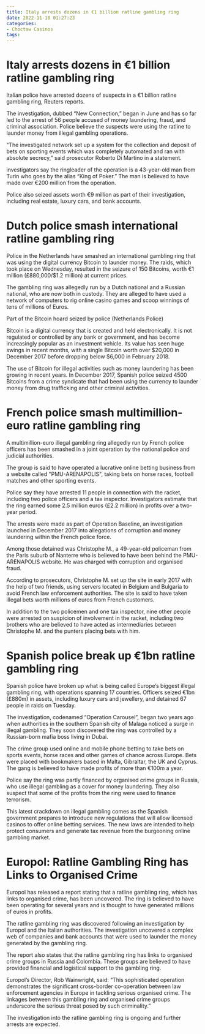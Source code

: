 ```yaml
---
title: Italy arrests dozens in €1 billion ratline gambling ring
date: 2022-11-10 01:27:23
categories:
- Choctaw Casinos
tags:
---
```



#  Italy arrests dozens in €1 billion ratline gambling ring

Italian police have arrested dozens of suspects in a €1 billion ratline gambling ring, Reuters reports.

The investigation, dubbed “New Connection,” began in June and has so far led to the arrest of 56 people accused of money laundering, fraud, and criminal association. Police believe the suspects were using the ratline to launder money from illegal gambling operations.

“The investigated network set up a system for the collection and deposit of bets on sporting events which was completely automated and ran with absolute secrecy,” said prosecutor Roberto Di Martino in a statement.

 investigators say the ringleader of the operation is a 43-year-old man from Turin who goes by the alias “King of Poker.” The man is believed to have made over €200 million from the operation.

Police also seized assets worth €9 million as part of their investigation, including real estate, luxury cars, and bank accounts.

#  Dutch police smash international ratline gambling ring

Police in the Netherlands have smashed an international gambling ring that was using the digital currency Bitcoin to launder money. The raids, which took place on Wednesday, resulted in the seizure of 150 Bitcoins, worth €1 million (£880,000/$1.2 million) at current prices.

The gambling ring was allegedly run by a Dutch national and a Russian national, who are now both in custody. They are alleged to have used a network of computers to rig online casino games and scoop winnings of tens of millions of Euros.

Part of the Bitcoin hoard seized by police (Netherlands Police)

Bitcoin is a digital currency that is created and held electronically. It is not regulated or controlled by any bank or government, and has become increasingly popular as an investment vehicle. Its value has seen huge swings in recent months, with a single Bitcoin worth over $20,000 in December 2017 before dropping below $6,000 in February 2018.

The use of Bitcoin for illegal activities such as money laundering has been growing in recent years. In December 2017, Spanish police seized 4500 Bitcoins from a crime syndicate that had been using the currency to launder money from drug trafficking and other criminal activities.

#  French police smash multimillion-euro ratline gambling ring

A multimillion-euro illegal gambling ring allegedly run by French police officers has been smashed in a joint operation by the national police and judicial authorities.

The group is said to have operated a lucrative online betting business from a website called "PMU-ARENAPOLIS", taking bets on horse races, football matches and other sporting events.

Police say they have arrested 11 people in connection with the racket, including two police officers and a tax inspector. Investigators estimate that the ring earned some 2.5 million euros (£2.2 million) in profits over a two-year period.

The arrests were made as part of Operation Baseline, an investigation launched in December 2017 into allegations of corruption and money laundering within the French police force.

Among those detained was Christophe M., a 49-year-old policeman from the Paris suburb of Nanterre who is believed to have been behind the PMU-ARENAPOLIS website. He was charged with corruption and organised fraud.

According to prosecutors, Christophe M. set up the site in early 2017 with the help of two friends, using servers located in Belgium and Bulgaria to avoid French law enforcement authorities. The site is said to have taken illegal bets worth millions of euros from French customers.

In addition to the two policemen and one tax inspector, nine other people were arrested on suspicion of involvement in the racket, including two brothers who are believed to have acted as intermediaries between Christophe M. and the punters placing bets with him.

#  Spanish police break up €1bn ratline gambling ring

Spanish police have broken up what is being called Europe’s biggest illegal gambling ring, with operations spanning 17 countries. Officers seized €1bn (£880m) in assets, including luxury cars and jewellery, and detained 67 people in raids on Tuesday.

The investigation, codenamed “Operation Carousel”, began two years ago when authorities in the southern Spanish city of Malaga noticed a surge in illegal gambling. They soon discovered the ring was controlled by a Russian-born mafia boss living in Dubai.

The crime group used online and mobile phone betting to take bets on sports events, horse races and other games of chance across Europe. Bets were placed with bookmakers based in Malta, Gibraltar, the UK and Cyprus. The gang is believed to have made profits of more than €100m a year.

Police say the ring was partly financed by organised crime groups in Russia, who use illegal gambling as a cover for money laundering. They also suspect that some of the profits from the ring were used to finance terrorism.

This latest crackdown on illegal gambling comes as the Spanish government prepares to introduce new regulations that will allow licensed casinos to offer online betting services. The new laws are intended to help protect consumers and generate tax revenue from the burgeoning online gambling market.

#  Europol: Ratline Gambling Ring has Links to Organised Crime

Europol has released a report stating that a ratline gambling ring, which has links to organised crime, has been uncovered. The ring is believed to have been operating for several years and is thought to have generated millions of euros in profits.

The ratline gambling ring was discovered following an investigation by Europol and the Italian authorities. The investigation uncovered a complex web of companies and bank accounts that were used to launder the money generated by the gambling ring.

The report also states that the ratline gambling ring has links to organised crime groups in Russia and Colombia. These groups are believed to have provided financial and logistical support to the gambling ring.

Europol’s Director, Rob Wainwright, said: “This sophisticated operation demonstrates the significant cross-border co-operation between law enforcement agencies in Europe in tackling serious organised crime. The linkages between this gambling ring and organised crime groups underscore the serious threat posed by such criminality.”

The investigation into the ratline gambling ring is ongoing and further arrests are expected.